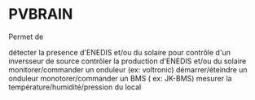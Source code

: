 # PVBRAIN
Permet de

détecter la presence d'ENEDIS et/ou du solaire pour contrôle d'un inversseur de source
contrôler la production d'ENEDIS et/ou du solaire
monitorer/commander un onduleur (ex: voltronic)
démarrer/éteindre un onduleur
monotorer/commander un BMS ( ex: JK-BMS)
mesurer la température/humidité/pression du local
